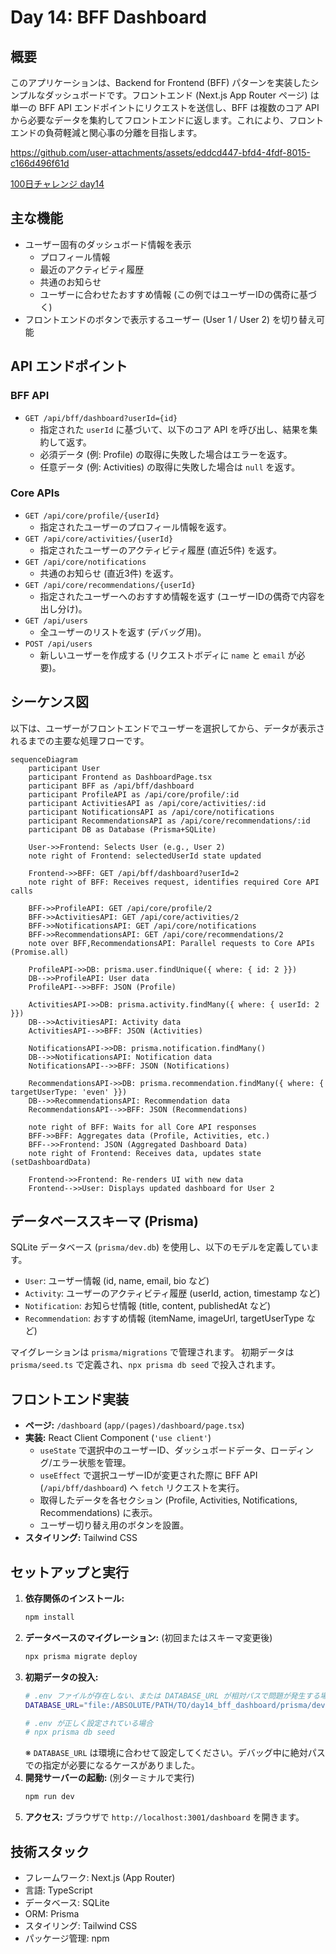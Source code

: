 # Day 14: BFF Dashboard

## 概要

このアプリケーションは、Backend for Frontend (BFF) パターンを実装したシンプルなダッシュボードです。フロントエンド (Next.js App Router ページ) は単一の BFF API エンドポイントにリクエストを送信し、BFF は複数のコア API から必要なデータを集約してフロントエンドに返します。これにより、フロントエンドの負荷軽減と関心事の分離を目指します。


https://github.com/user-attachments/assets/eddcd447-bfd4-4fdf-8015-c166d496f61d

[100日チャレンジ day14](https://zenn.dev/gin_nazo/scraps/a1f3424135b058)

## 主な機能

-   ユーザー固有のダッシュボード情報を表示
    -   プロフィール情報
    -   最近のアクティビティ履歴
    -   共通のお知らせ
    -   ユーザーに合わせたおすすめ情報 (この例ではユーザーIDの偶奇に基づく)
-   フロントエンドのボタンで表示するユーザー (User 1 / User 2) を切り替え可能

## API エンドポイント

### BFF API

-   `GET /api/bff/dashboard?userId={id}`
    -   指定された `userId` に基づいて、以下のコア API を呼び出し、結果を集約して返す。
    -   必須データ (例: Profile) の取得に失敗した場合はエラーを返す。
    -   任意データ (例: Activities) の取得に失敗した場合は `null` を返す。

### Core APIs

-   `GET /api/core/profile/{userId}`
    -   指定されたユーザーのプロフィール情報を返す。
-   `GET /api/core/activities/{userId}`
    -   指定されたユーザーのアクティビティ履歴 (直近5件) を返す。
-   `GET /api/core/notifications`
    -   共通のお知らせ (直近3件) を返す。
-   `GET /api/core/recommendations/{userId}`
    -   指定されたユーザーへのおすすめ情報を返す (ユーザーIDの偶奇で内容を出し分け)。
-   `GET /api/users`
    -   全ユーザーのリストを返す (デバッグ用)。
-   `POST /api/users`
    -   新しいユーザーを作成する (リクエストボディに `name` と `email` が必要)。

## シーケンス図

以下は、ユーザーがフロントエンドでユーザーを選択してから、データが表示されるまでの主要な処理フローです。

```mermaid
sequenceDiagram
    participant User
    participant Frontend as DashboardPage.tsx
    participant BFF as /api/bff/dashboard
    participant ProfileAPI as /api/core/profile/:id
    participant ActivitiesAPI as /api/core/activities/:id
    participant NotificationsAPI as /api/core/notifications
    participant RecommendationsAPI as /api/core/recommendations/:id
    participant DB as Database (Prisma+SQLite)

    User->>Frontend: Selects User (e.g., User 2)
    note right of Frontend: selectedUserId state updated

    Frontend->>BFF: GET /api/bff/dashboard?userId=2
    note right of BFF: Receives request, identifies required Core API calls

    BFF->>ProfileAPI: GET /api/core/profile/2
    BFF->>ActivitiesAPI: GET /api/core/activities/2
    BFF->>NotificationsAPI: GET /api/core/notifications
    BFF->>RecommendationsAPI: GET /api/core/recommendations/2
    note over BFF,RecommendationsAPI: Parallel requests to Core APIs (Promise.all)

    ProfileAPI->>DB: prisma.user.findUnique({ where: { id: 2 }})
    DB-->>ProfileAPI: User data
    ProfileAPI-->>BFF: JSON (Profile)

    ActivitiesAPI->>DB: prisma.activity.findMany({ where: { userId: 2 }})
    DB-->>ActivitiesAPI: Activity data
    ActivitiesAPI-->>BFF: JSON (Activities)

    NotificationsAPI->>DB: prisma.notification.findMany()
    DB-->>NotificationsAPI: Notification data
    NotificationsAPI-->>BFF: JSON (Notifications)

    RecommendationsAPI->>DB: prisma.recommendation.findMany({ where: { targetUserType: 'even' }})
    DB-->>RecommendationsAPI: Recommendation data
    RecommendationsAPI-->>BFF: JSON (Recommendations)

    note right of BFF: Waits for all Core API responses
    BFF->>BFF: Aggregates data (Profile, Activities, etc.)
    BFF-->>Frontend: JSON (Aggregated Dashboard Data)
    note right of Frontend: Receives data, updates state (setDashboardData)

    Frontend->>Frontend: Re-renders UI with new data
    Frontend-->>User: Displays updated dashboard for User 2
```

## データベーススキーマ (Prisma)

SQLite データベース (`prisma/dev.db`) を使用し、以下のモデルを定義しています。

-   `User`: ユーザー情報 (id, name, email, bio など)
-   `Activity`: ユーザーのアクティビティ履歴 (userId, action, timestamp など)
-   `Notification`: お知らせ情報 (title, content, publishedAt など)
-   `Recommendation`: おすすめ情報 (itemName, imageUrl, targetUserType など)

マイグレーションは `prisma/migrations` で管理されます。
初期データは `prisma/seed.ts` で定義され、`npx prisma db seed` で投入されます。

## フロントエンド実装

-   **ページ:** `/dashboard` (`app/(pages)/dashboard/page.tsx`)
-   **実装:** React Client Component (`'use client'`)
    -   `useState` で選択中のユーザーID、ダッシュボードデータ、ローディング/エラー状態を管理。
    -   `useEffect` で選択ユーザーIDが変更された際に BFF API (`/api/bff/dashboard`) へ `fetch` リクエストを実行。
    -   取得したデータを各セクション (Profile, Activities, Notifications, Recommendations) に表示。
    -   ユーザー切り替え用のボタンを設置。
-   **スタイリング:** Tailwind CSS

## セットアップと実行

1.  **依存関係のインストール:**
    ```bash
    npm install
    ```
2.  **データベースのマイグレーション:** (初回またはスキーマ変更後)
    ```bash
    npx prisma migrate deploy
    ```
3.  **初期データの投入:**
    ```bash
    # .env ファイルが存在しない、または DATABASE_URL が相対パスで問題が発生する場合
    DATABASE_URL="file:/ABSOLUTE/PATH/TO/day14_bff_dashboard/prisma/dev.db" npx prisma db seed

    # .env が正しく設定されている場合
    # npx prisma db seed
    ```
    ※ `DATABASE_URL` は環境に合わせて設定してください。デバッグ中に絶対パスでの指定が必要になるケースがありました。
4.  **開発サーバーの起動:** (別ターミナルで実行)
    ```bash
    npm run dev
    ```
5.  **アクセス:** ブラウザで `http://localhost:3001/dashboard` を開きます。

## 技術スタック

-   フレームワーク: Next.js (App Router)
-   言語: TypeScript
-   データベース: SQLite
-   ORM: Prisma
-   スタイリング: Tailwind CSS
-   パッケージ管理: npm
